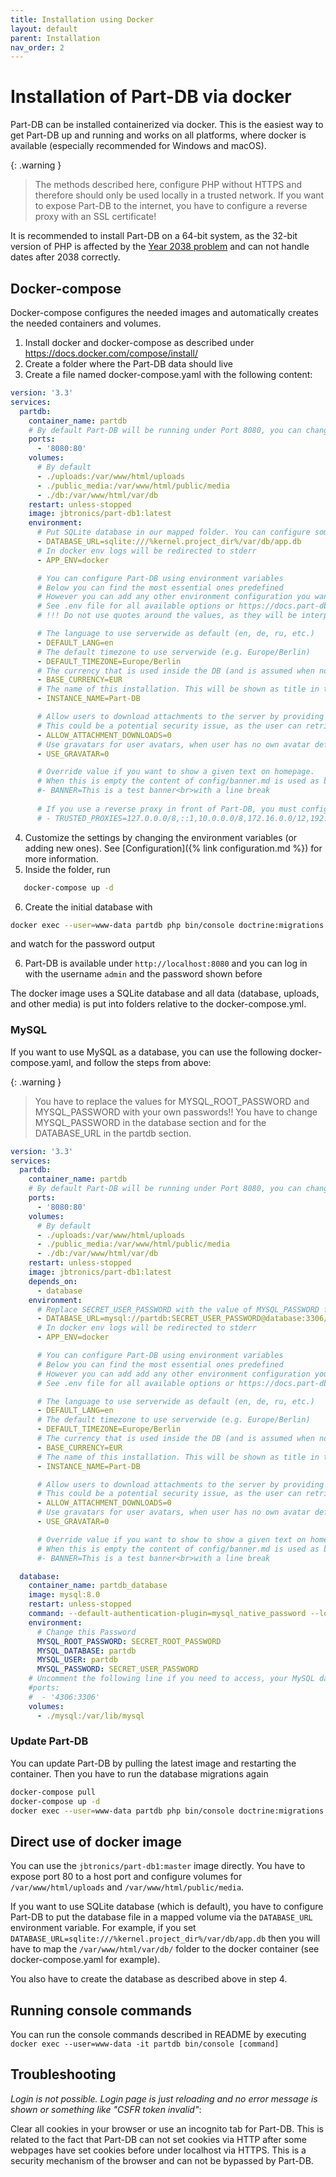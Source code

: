 ```yaml
---
title: Installation using Docker
layout: default
parent: Installation
nav_order: 2
---
```


# Installation of Part-DB via docker

Part-DB can be installed containerized via docker. This is the easiest way to get Part-DB up and running and works on
all platforms,
where docker is available (especially recommended for Windows and macOS).

{: .warning }
> The methods described here, configure PHP without HTTPS and therefore should only be used locally in a trusted
> network.
> If you want to expose Part-DB to the internet, you have to configure a reverse proxy with an SSL certificate!

It is recommended to install Part-DB on a 64-bit system, as the 32-bit version of PHP is affected by the
[Year 2038 problem](https://en.wikipedia.org/wiki/Year_2038_problem) and can not handle dates after 2038 correctly.

## Docker-compose

Docker-compose configures the needed images and automatically creates the needed containers and volumes.

1. Install docker and docker-compose as described under https://docs.docker.com/compose/install/
2. Create a folder where the Part-DB data should live
3. Create a file named docker-compose.yaml with the following content:

```yaml
version: '3.3'
services:
  partdb:
    container_name: partdb
    # By default Part-DB will be running under Port 8080, you can change it here
    ports:
      - '8080:80'
    volumes:
      # By default
      - ./uploads:/var/www/html/uploads
      - ./public_media:/var/www/html/public/media
      - ./db:/var/www/html/var/db
    restart: unless-stopped
    image: jbtronics/part-db1:latest
    environment:
      # Put SQLite database in our mapped folder. You can configure some other kind of database here too.
      - DATABASE_URL=sqlite:///%kernel.project_dir%/var/db/app.db
      # In docker env logs will be redirected to stderr
      - APP_ENV=docker

      # You can configure Part-DB using environment variables
      # Below you can find the most essential ones predefined
      # However you can add any other environment configuration you want here
      # See .env file for all available options or https://docs.part-db.de/configuration.html
      # !!! Do not use quotes around the values, as they will be interpreted as part of the value and this will lead to errors !!!

      # The language to use serverwide as default (en, de, ru, etc.)
      - DEFAULT_LANG=en
      # The default timezone to use serverwide (e.g. Europe/Berlin)
      - DEFAULT_TIMEZONE=Europe/Berlin
      # The currency that is used inside the DB (and is assumed when no currency is set). This can not be changed later, so be sure to set it the currency used in your country
      - BASE_CURRENCY=EUR
      # The name of this installation. This will be shown as title in the browser and in the header of the website
      - INSTANCE_NAME=Part-DB

      # Allow users to download attachments to the server by providing an URL
      # This could be a potential security issue, as the user can retrieve any file the server has access to (via internet)
      - ALLOW_ATTACHMENT_DOWNLOADS=0
      # Use gravatars for user avatars, when user has no own avatar defined
      - USE_GRAVATAR=0

      # Override value if you want to show a given text on homepage.
      # When this is empty the content of config/banner.md is used as banner
      #- BANNER=This is a test banner<br>with a line break
    
      # If you use a reverse proxy in front of Part-DB, you must configure the trusted proxies IP addresses here (see reverse proxy documentation for more information):
      # - TRUSTED_PROXIES=127.0.0.0/8,::1,10.0.0.0/8,172.16.0.0/12,192.168.0.0/16  
```

4. Customize the settings by changing the environment variables (or adding new ones). See [Configuration]({% link
   configuration.md %}) for more information.
5. Inside the folder, run

```bash
   docker-compose up -d
```    

6. Create the initial database with

 ```bash
docker exec --user=www-data partdb php bin/console doctrine:migrations:migrate
 ```

and watch for the password output

6. Part-DB is available under `http://localhost:8080` and you can log in with the username `admin` and the password shown
   before

The docker image uses a SQLite database and all data (database, uploads, and other media) is put into folders relative to
the docker-compose.yml.

### MySQL

If you want to use MySQL as a database, you can use the following docker-compose.yaml, and follow the steps from above:

{: .warning }
> You have to replace the values for MYSQL_ROOT_PASSWORD and MYSQL_PASSWORD with your own passwords!!
> You have to change MYSQL_PASSWORD in the database section and for the DATABASE_URL in the partdb section.

```yaml
version: '3.3'
services:
  partdb:
    container_name: partdb
    # By default Part-DB will be running under Port 8080, you can change it here
    ports:
      - '8080:80'
    volumes:
      # By default
      - ./uploads:/var/www/html/uploads
      - ./public_media:/var/www/html/public/media
      - ./db:/var/www/html/var/db
    restart: unless-stopped
    image: jbtronics/part-db1:latest
    depends_on:
      - database
    environment:
      # Replace SECRET_USER_PASSWORD with the value of MYSQL_PASSWORD from below
      - DATABASE_URL=mysql://partdb:SECRET_USER_PASSWORD@database:3306/partdb
      # In docker env logs will be redirected to stderr
      - APP_ENV=docker

      # You can configure Part-DB using environment variables
      # Below you can find the most essential ones predefined
      # However you can add add any other environment configuration you want here
      # See .env file for all available options or https://docs.part-db.de/configuration.html

      # The language to use serverwide as default (en, de, ru, etc.)
      - DEFAULT_LANG=en
      # The default timezone to use serverwide (e.g. Europe/Berlin)
      - DEFAULT_TIMEZONE=Europe/Berlin
      # The currency that is used inside the DB (and is assumed when no currency is set). This can not be changed later, so be sure to set it the currency used in your country
      - BASE_CURRENCY=EUR
      # The name of this installation. This will be shown as title in the browser and in the header of the website
      - INSTANCE_NAME=Part-DB

      # Allow users to download attachments to the server by providing an URL
      # This could be a potential security issue, as the user can retrieve any file the server has access to (via internet)
      - ALLOW_ATTACHMENT_DOWNLOADS=0
      # Use gravatars for user avatars, when user has no own avatar defined
      - USE_GRAVATAR=0

      # Override value if you want to show to show a given text on homepage.
      # When this is empty the content of config/banner.md is used as banner
      #- BANNER=This is a test banner<br>with a line break

  database:
    container_name: partdb_database
    image: mysql:8.0
    restart: unless-stopped
    command: --default-authentication-plugin=mysql_native_password --log-bin-trust-function-creators=1
    environment:
      # Change this Password
      MYSQL_ROOT_PASSWORD: SECRET_ROOT_PASSWORD
      MYSQL_DATABASE: partdb
      MYSQL_USER: partdb
      MYSQL_PASSWORD: SECRET_USER_PASSWORD
    # Uncomment the following line if you need to access, your MySQL database from outside of docker (e.g. for debugging), normally you should leave that disabled
    #ports:
    #  - '4306:3306'
    volumes:
      - ./mysql:/var/lib/mysql

```

### Update Part-DB

You can update Part-DB by pulling the latest image and restarting the container.
Then you have to run the database migrations again

```bash
docker-compose pull
docker-compose up -d
docker exec --user=www-data partdb php bin/console doctrine:migrations:migrate
```

## Direct use of docker image

You can use the `jbtronics/part-db1:master` image directly. You have to expose port 80 to a host port and configure
volumes for `/var/www/html/uploads` and `/var/www/html/public/media`.

If you want to use SQLite database (which is default), you have to configure Part-DB to put the database file in a
mapped volume via the `DATABASE_URL` environment variable.
For example, if you set `DATABASE_URL=sqlite:///%kernel.project_dir%/var/db/app.db` then you will have to map
the `/var/www/html/var/db/` folder to the docker container (see docker-compose.yaml for example).

You also have to create the database as described above in step 4.

## Running console commands

You can run the console commands described in README by
executing `docker exec --user=www-data -it partdb bin/console [command]`

## Troubleshooting

*Login is not possible. Login page is just reloading and no error message is shown or something like "CSFR token invalid"*:

Clear all cookies in your browser or use an incognito tab for Part-DB.
This is related to the fact that Part-DB can not set cookies via HTTP after some webpages have set cookies before under
localhost via HTTPS. This is a security mechanism of the browser and can not be bypassed by Part-DB.
